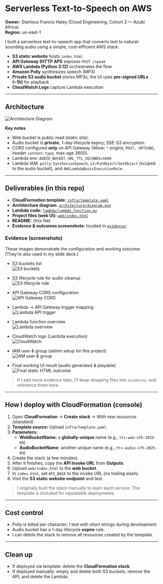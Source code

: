 # Serverless Text-to-Speech on AWS

**Owner:** Stanlous Francis Haley (Cloud Engineering, Cohort 3 — Azubi Africa)  
**Region:** us-east-1

I built a serverless text-to-speech app that converts text to natural-sounding audio using a simple, cost-efficient AWS stack:

- **S3 static website** hosts `index.html`
- **API Gateway (HTTP API)** exposes `POST /speak`
- **AWS Lambda (Python 3.12)** orchestrates the flow
- **Amazon Polly** synthesizes speech (MP3)
- **Private S3 audio bucket** stores MP3s; the UI uses **pre-signed URLs (~1h)** for playback
- **CloudWatch Logs** capture Lambda execution

---

## Architecture

![Architecture Diagram](architecture/diagram.png)

**Key notes**
- Web bucket is public read (static site).  
- Audio bucket is **private**; 1-day lifecycle expiry; SSE-S3 encryption.  
- CORS configured **only** on API Gateway (Allow: `*` origins, `POST, OPTIONS`, header `content-type`, max-age 3600).  
- Lambda env: `AUDIO_BUCKET`, `URL_TTL_SECONDS=3600`.  
- Lambda IAM: `polly:SynthesizeSpeech`, `s3:PutObject/GetObject` (scoped to the audio bucket), and `AWSLambdaBasicExecutionRole`.

---

## Deliverables (in this repo)

- **CloudFormation template:** [`infra/template.yaml`](infra/template.yaml)  
- **Architecture diagram:** [`architecture/diagram.png`](architecture/diagram.png)  
- **Lambda code:** [`lambda/lambda_function.py`](lambda/lambda_function.py)  
- **Project files (web UI):** [`web/index.html`](web/index.html)  
- **README:** (this file)  
- **Evidence & outcomes screenshots:** located in [`evidence/`](evidence/)

### Evidence (screenshots)
These images demonstrate the configuration and working outcome. (They’re also used in my slide deck.)

- S3 buckets list  
  ![S3 buckets](evidence/Amazon%20S3%20-%201%20-%20buckets.png)

- S3 lifecycle rule for audio cleanup  
  ![S3 lifecycle rule](evidence/Amazon%20S3%20-%204%20-%20Life%20cycle%20rules.png)

- API Gateway CORS configuration  
  ![API Gateway CORS](evidence/API%20Gateway%20-%205%20-%20CORS.png)

- Lambda → API Gateway trigger mapping  
  ![Lambda API trigger](evidence/Lambda%20-%206%20-%20API%20Gateway.png)

- Lambda function overview  
  ![Lambda overview](evidence/Lambda%20-%204%20-%20Function%20overview.png)

- CloudWatch logs (Lambda execution)  
  ![CloudWatch](evidence/Lambda%20-%205%20-%20Cloudwatch.png)

- IAM user & group (admin setup for this project)  
  ![IAM user & group](evidence/IAM%20-%202%20-%20User%20%26%20Group.png)

- Final working UI result (audio generated & playable)  
  ![Final static HTML outcome](evidence/Final%20Static%20HTML%20Product%20Outcome.png)
  
> If I add more evidence later, I’ll keep dropping files into `evidence/` and reference them here.

---

## How I deploy with CloudFormation (console)

1. Open **CloudFormation** → **Create stack** → *With new resources (standard)*.  
2. **Template source:** Upload `infra/template.yaml`.  
3. **Parameters:**  
   - **WebBucketName:** a **globally-unique** name (e.g., `tts-web-sfh-2025-09`)  
   - **AudioBucketName:** another unique name (e.g., `tts-audio-sfh-2025-09`)  
4. Create the stack (a few minutes).  
5. After it finishes, copy the **API Invoke URL** from **Outputs**.  
6. Upload `web/index.html` to the **web bucket**.  
7. In `index.html`, set `API_BASE` to the invoke URL (no trailing slash).  
8. Visit the **S3 static website endpoint** and test.

> I originally built the stack manually to learn each service. The template is included for repeatable deployments.

---

## Cost control

- Polly is billed per character; I test with short strings during development.  
- Audio bucket has a 1-day lifecycle **expire** rule.  
- I can delete the stack to remove all resources created by the template.

---

## Clean up

- If deployed via template: delete the **CloudFormation stack**.  
- If deployed manually: empty and delete both S3 buckets, remove the API, and delete the Lambda.

